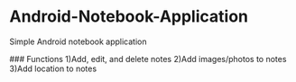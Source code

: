 # Android-Notebook-Application

Simple Android notebook application

### Functions
1)Add, edit, and delete notes
2)Add images/photos to notes
3)Add location to notes
